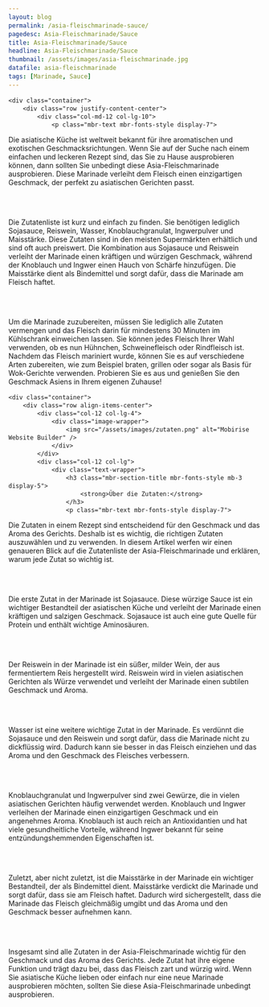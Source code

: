 ```yaml
---
layout: blog
permalink: /asia-fleischmarinade-sauce/
pagedesc: Asia-Fleischmarinade/Sauce
title: Asia-Fleischmarinade/Sauce
headline: Asia-Fleischmarinade/Sauce
thumbnail: /assets/images/asia-fleischmarinade.jpg
datafile: asia-fleischmarinade
tags: [Marinade, Sauce]
---
```

<!-- Einleitung START -->
<section data-bs-version="5.1" class="content5 cid-tyyJcTFpkx" id="content5-4">
    <!-- CONTENT-TEMPLATE START -->

    <div class="container">
        <div class="row justify-content-center">
            <div class="col-md-12 col-lg-10">
                <p class="mbr-text mbr-fonts-style display-7">
Die asiatische Küche ist weltweit bekannt für ihre aromatischen und exotischen Geschmacksrichtungen. Wenn Sie auf der Suche nach einem einfachen und leckeren Rezept sind, das Sie zu Hause ausprobieren können, dann sollten Sie unbedingt diese Asia-Fleischmarinade ausprobieren. Diese Marinade verleiht dem Fleisch einen einzigartigen Geschmack, der perfekt zu asiatischen Gerichten passt.

<br><br>

Die Zutatenliste ist kurz und einfach zu finden. Sie benötigen lediglich Sojasauce, Reiswein, Wasser, Knoblauchgranulat, Ingwerpulver und Maisstärke. Diese Zutaten sind in den meisten Supermärkten erhältlich und sind oft auch preiswert. Die Kombination aus Sojasauce und Reiswein verleiht der Marinade einen kräftigen und würzigen Geschmack, während der Knoblauch und Ingwer einen Hauch von Schärfe hinzufügen. Die Maisstärke dient als Bindemittel und sorgt dafür, dass die Marinade am Fleisch haftet.

<br><br>

Um die Marinade zuzubereiten, müssen Sie lediglich alle Zutaten vermengen und das Fleisch darin für mindestens 30 Minuten im Kühlschrank einweichen lassen. Sie können jedes Fleisch Ihrer Wahl verwenden, ob es nun Hühnchen, Schweinefleisch oder Rindfleisch ist. Nachdem das Fleisch mariniert wurde, können Sie es auf verschiedene Arten zubereiten, wie zum Beispiel braten, grillen oder sogar als Basis für Wok-Gerichte verwenden. Probieren Sie es aus und genießen Sie den Geschmack Asiens in Ihrem eigenen Zuhause!
                </p>
            </div>
        </div>
    </div>
    <!-- CONTENT-TEMPLATE END -->
</section>
<!-- Einleitung ENDE -->

<!-- Über die Zutaten START-->
<section data-bs-version="5.1" class="image1 cid-tyz1VZbAsM" id="image1-a">
    <!-- CONTENT-WITH-IMAGE-AND-HEADLINE-LEFT-TEMPLATE START -->

    <div class="container">
        <div class="row align-items-center">
            <div class="col-12 col-lg-4">
                <div class="image-wrapper">
                    <img src="/assets/images/zutaten.png" alt="Mobirise Website Builder" />
                </div>
            </div>
            <div class="col-12 col-lg">
                <div class="text-wrapper">
                    <h3 class="mbr-section-title mbr-fonts-style mb-3 display-5">
                        <strong>Über die Zutaten:</strong>
                    </h3>
                    <p class="mbr-text mbr-fonts-style display-7">
Die Zutaten in einem Rezept sind entscheidend für den Geschmack und das Aroma des Gerichts. Deshalb ist es wichtig, die richtigen Zutaten auszuwählen und zu verwenden. In diesem Artikel werfen wir einen genaueren Blick auf die Zutatenliste der Asia-Fleischmarinade und erklären, warum jede Zutat so wichtig ist.

<br><br>

Die erste Zutat in der Marinade ist Sojasauce. Diese würzige Sauce ist ein wichtiger Bestandteil der asiatischen Küche und verleiht der Marinade einen kräftigen und salzigen Geschmack. Sojasauce ist auch eine gute Quelle für Protein und enthält wichtige Aminosäuren.

<br><br>

Der Reiswein in der Marinade ist ein süßer, milder Wein, der aus fermentiertem Reis hergestellt wird. Reiswein wird in vielen asiatischen Gerichten als Würze verwendet und verleiht der Marinade einen subtilen Geschmack und Aroma.

<br><br>

Wasser ist eine weitere wichtige Zutat in der Marinade. Es verdünnt die Sojasauce und den Reiswein und sorgt dafür, dass die Marinade nicht zu dickflüssig wird. Dadurch kann sie besser in das Fleisch einziehen und das Aroma und den Geschmack des Fleisches verbessern.

<br><br>

Knoblauchgranulat und Ingwerpulver sind zwei Gewürze, die in vielen asiatischen Gerichten häufig verwendet werden. Knoblauch und Ingwer verleihen der Marinade einen einzigartigen Geschmack und ein angenehmes Aroma. Knoblauch ist auch reich an Antioxidantien und hat viele gesundheitliche Vorteile, während Ingwer bekannt für seine entzündungshemmenden Eigenschaften ist.

<br><br>

Zuletzt, aber nicht zuletzt, ist die Maisstärke in der Marinade ein wichtiger Bestandteil, der als Bindemittel dient. Maisstärke verdickt die Marinade und sorgt dafür, dass sie am Fleisch haftet. Dadurch wird sichergestellt, dass die Marinade das Fleisch gleichmäßig umgibt und das Aroma und den Geschmack besser aufnehmen kann.

<br><br>

Insgesamt sind alle Zutaten in der Asia-Fleischmarinade wichtig für den Geschmack und das Aroma des Gerichts. Jede Zutat hat ihre eigene Funktion und trägt dazu bei, dass das Fleisch zart und würzig wird. Wenn Sie asiatische Küche lieben oder einfach nur eine neue Marinade ausprobieren möchten, sollten Sie diese Asia-Fleischmarinade unbedingt ausprobieren.
                    </p>
                </div>
            </div>
        </div>
    </div>
    <!-- CONTENT-WITH-IMAGE-AND-HEADLINE-LEFT-TEMPLATE END -->
</section>
<!-- Über die Zutaten END-->